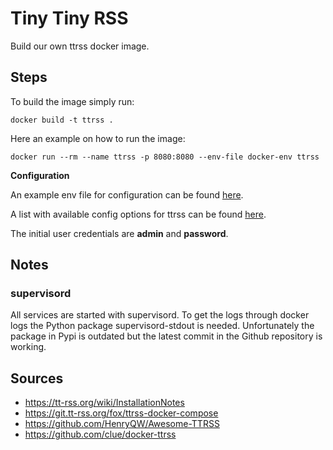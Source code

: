 # Tiny Tiny RSS

Build our own ttrss docker image.

## Steps

To build the image simply run:

```
docker build -t ttrss .
```

Here an example on how to run the image:

```
docker run --rm --name ttrss -p 8080:8080 --env-file docker-env ttrss
```

**Configuration**

An example env file for configuration can be found [here](env.example).

A list with available config options for ttrss can be found [here](https://git.tt-rss.org/fox/tt-rss/src/branch/master/classes/config.php).

The initial user credentials are **admin** and **password**.

## Notes

### supervisord

All services are started with supervisord. To get the logs through docker logs
the Python package supervisord-stdout is needed. Unfortunately the package in
Pypi is outdated but the latest commit in the Github repository is working.

## Sources

* https://tt-rss.org/wiki/InstallationNotes
* https://git.tt-rss.org/fox/ttrss-docker-compose
* https://github.com/HenryQW/Awesome-TTRSS
* https://github.com/clue/docker-ttrss